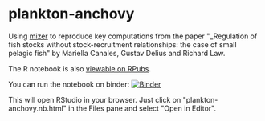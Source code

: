 # plankton-anchovy
Using [mizer](https::sizespectrum/mizer) to reproduce key computations from the 
paper "_Regulation of fish 
stocks without stock-recruitment relationships: the case of 
small pelagic fish" by Mariella Canales, Gustav Delius and Richard Law.

The R notebook is also 
[viewable on RPubs](https://rpubs.com/gustav/plankton-anchovy).

You can run the notebook on binder: 
[![Binder](https://mybinder.org/badge_logo.svg)](https://mybinder.org/v2/gh/sizespectrum/plankton-anchovy/master?urlpath=rstudio)

This will open RStudio in your browser. Just click on "plankton-anchovy.nb.html"
in the Files pane and select "Open in Editor".